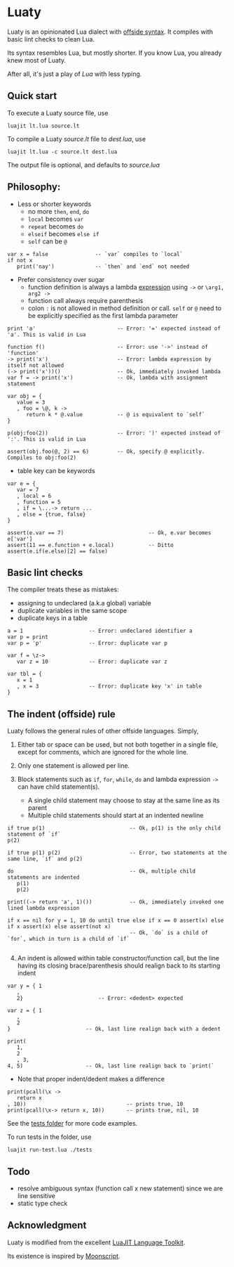 
Luaty
====

Luaty is an opinionated Lua dialect with [offside syntax](https://en.wikipedia.org/wiki/Off-side_rule).
It compiles with basic lint checks to clean Lua.

Its syntax resembles Lua, but mostly shorter.
If you know Lua, you already knew most of Luaty.

After all, it's just a play of *Lua* with less *ty*ping.


Quick start
---

To execute a Luaty source file, use
```
luajit lt.lua source.lt
```

To compile a Luaty *source.lt* file to *dest.lua*, use
```
luajit lt.lua -c source.lt dest.lua
```
The output file is optional, and defaults to *source.lua*



Philosophy:
---

- Less or shorter keywords
  * no more `then`, `end`, `do`
  * `local` becomes `var`
  * `repeat` becomes `do`
  * `elseif` becomes `else if`
  * `self` can be `@`

```
var x = false               -- `var` compiles to `local`
if not x
   print('nay')             -- `then` and `end` not needed

```

- Prefer consistency over sugar
  * function definition is always a lambda [expression](https://www.lua.org/manual/5.1/manual.html#2.5.9) using  `->` or `\arg1, arg2 ->`
  * function call always require parenthesis
  * colon `:` is not allowed in method definition or call. `self` or `@` need to be explicitly specified as the first lambda parameter

```
print 'a'                          -- Error: '=' expected instead of 'a'. This is valid in Lua

function f()                       -- Error: use '->' instead of 'function'
-> print('x')                      -- Error: lambda expression by itself not allowed
(-> print('x'))()                  -- Ok, immediately invoked lambda
var f = -> print('x')              -- Ok, lambda with assignment statement

var obj = {
   value = 3
   , foo = \@, k ->
      return k * @.value           -- @ is equivalent to `self`
}

p(obj:foo(2))                      -- Error: ')' expected instead of ':'. This is valid in Lua

assert(obj.foo(@, 2) == 6)         -- Ok, specify @ explicitly. Compiles to obj:foo(2)

```

- table key can be keywords

```
var e = {
   var = 7
   , local = 6
   , function = 5
   , if = \...-> return ...
   , else = {true, false}
}

assert(e.var == 7)                           -- Ok, e.var becomes e['var']
assert(11 == e.function + e.local)           -- Ditto
assert(e.if(e.else)[2] == false)

```



Basic lint checks
---

The compiler treats these as mistakes:
  * assigning to undeclared (a.k.a global) variable 
  * duplicate variables in the same scope
  * duplicate keys in a table

```
a = 1                     -- Error: undeclared identifier a
var p = print
var p = 'p'               -- Error: duplicate var p

var f = \z->
   var z = 10             -- Error: duplicate var z

var tbl = {
   x = 1
   , x = 3                -- Error: duplicate key 'x' in table
}

```





The indent (offside) rule
---

Luaty follows the general rules of other offside languages. Simply,

1. Either tab or space can be used, but not both together in a single file, except for comments, which are ignored for the whole line.
2. Only one statement is allowed per line.

3. Block statements such as `if`, `for`, `while`, `do` and lambda expression `->` can have child statement(s).
   - A single child statement may choose to stay at the same line as its parent
   - Multiple child statements should start at an indented newline
```
if true p(1)                           -- Ok, p(1) is the only child statement of `if`
p(2)

if true p(1) p(2)                      -- Error, two statements at the same line, `if` and p(2)

do                                     -- Ok, multiple child statements are indented
   p(1)
   p(2)

print((-> return 'a', 1)())            -- Ok, immediately invoked one lined lambda expression

if x == nil for y = 1, 10 do until true else if x == 0 assert(x) else if x assert(x) else assert(not x)
                                       -- Ok, `do` is a child of `for`, which in turn is a child of `if`
                                       
```

4. An indent is allowed within table constructor/function call, but the line having its closing brace/parenthesis should realign back to its starting indent
```
var y = { 1
   ,
   2}                        -- Error: <dedent> expected

var z = { 1
   ,
   2
}                        -- Ok, last line realign back with a dedent

print(
   1,
   2
   , 3,
4, 5)                    -- Ok, last line realign back to `print(`

```


* Note that proper indent/dedent makes a difference
```
print(pcall(\x ->
   return x
, 10))                                -- prints true, 10
print(pcall(\x-> return x, 10))       -- prints true, nil, 10

```


See the [tests folder](https://github.com/gnois/luaty/tree/master/tests) for more code examples.

To run tests in the folder, use
```
luajit run-test.lua ./tests
```





Todo
---
* resolve ambiguous syntax (function call x new statement) since we are line sensitive
* static type check



Acknowledgment
---
Luaty is modified from the excellent [LuaJIT Language Toolkit](https://github.com/franko/luajit-lang-toolkit).

Its existence is inspired by [Moonscript](https://github.com/leafo/moonscript).
